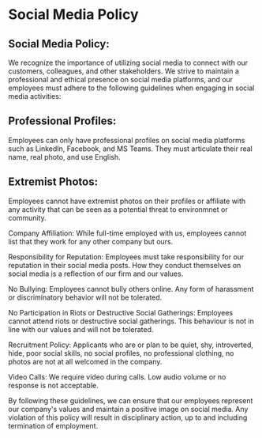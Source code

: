# Social Media Policy

## Social Media Policy:
We recognize the importance of utilizing social media to connect with our customers, colleagues, and other stakeholders. We strive to maintain a professional and ethical presence on social media platforms, and our employees must adhere to the following guidelines when engaging in social media activities:

## Professional Profiles:
Employees can only have professional profiles on social media platforms such as LinkedIn, Facebook, and MS Teams. They must articulate their real name, real photo, and use English.

## Extremist Photos:
Employees cannot have extremist photos on their profiles or affiliate with any activity that can be seen as a potential threat to environmnet or community.

Company Affiliation:
While full-time employed with us, employees cannot list that they work for any other company but ours.

Responsibility for Reputation:
Employees must take responsibility for our reputation in their social media posts. How they conduct themselves on social media is a reflection of our firm and our values.

No Bullying:
Employees cannot bully others online. Any form of harassment or discriminatory behavior will not be tolerated.

No Participation in Riots or Destructive Social Gatherings:
Employees cannot attend riots or destructive social gatherings. This behaviour is not in line with our values and will not be tolerated.

Recruitment Policy:
Applicants who are or plan to be quiet, shy, introverted, hide, poor social skills, no social profiles, no professional clothing, no photos are not at all welcomed in the company.

Video Calls:
We require video during calls. Low audio volume or no response is not acceptable.

By following these guidelines, we can ensure that our employees represent our company's values and maintain a positive image on social media. Any violation of this policy will result in disciplinary action, up to and including termination of employment.
